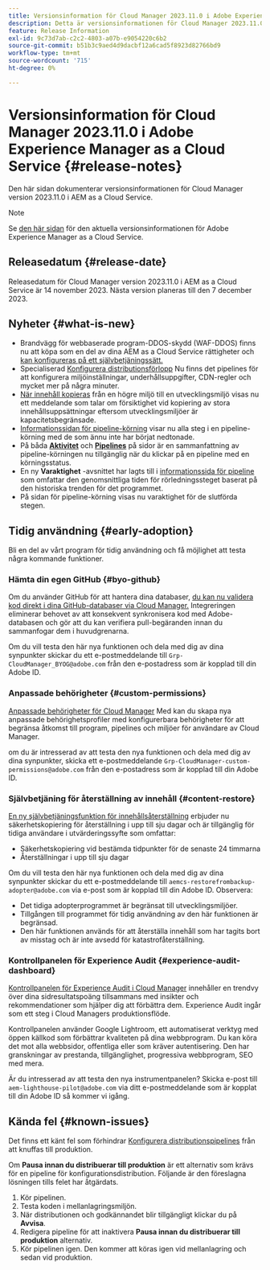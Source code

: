 ```yaml
---
title: Versionsinformation för Cloud Manager 2023.11.0 i Adobe Experience Manager as a Cloud Service
description: Detta är versionsinformationen för Cloud Manager 2023.11.0 i AEM as a Cloud Service.
feature: Release Information
exl-id: 9c73d7ab-c2c2-4803-a07b-e9054220c6b2
source-git-commit: b51b3c9aed4d9dacbf12a6cad5f8923d82766bd9
workflow-type: tm+mt
source-wordcount: '715'
ht-degree: 0%

---
```



# Versionsinformation för Cloud Manager 2023.11.0 i Adobe Experience Manager as a Cloud Service {#release-notes}

Den här sidan dokumenterar versionsinformationen för Cloud Manager version 2023.11.0 i AEM as a Cloud Service.

>[!NOTE]
>
>Se [den här sidan](/help/release-notes/release-notes-cloud/release-notes-current.md) för den aktuella versionsinformationen för Adobe Experience Manager as a Cloud Service.

## Releasedatum {#release-date}

Releasedatum för Cloud Manager version 2023.11.0 i AEM as a Cloud Service är 14 november 2023. Nästa version planeras till den 7 december 2023.

## Nyheter {#what-is-new}

* Brandvägg för webbaserade program-DDOS-skydd (WAF-DDOS) finns nu att köpa som en del av dina AEM as a Cloud Service rättigheter och [kan konfigureras på ett självbetjäningssätt.](/help/implementing/cloud-manager/getting-access-to-aem-in-cloud/creating-production-programs.md)
* Specialiserad [Konfigurera distributionsförlopp](/help/implementing/cloud-manager/configuring-pipelines/introduction-ci-cd-pipelines.md) Nu finns det pipelines för att konfigurera miljöinställningar, underhållsuppgifter, CDN-regler och mycket mer på några minuter.
* [När innehåll kopieras](/help/implementing/developing/tools/content-copy.md) från en högre miljö till en utvecklingsmiljö visas nu ett meddelande som talar om försiktighet vid kopiering av stora innehållsuppsättningar eftersom utvecklingsmiljöer är kapacitetsbegränsade.
* [Informationssidan för pipeline-körning](/help/implementing/cloud-manager/configuring-pipelines/managing-pipelines.md#view-details) visar nu alla steg i en pipeline-körning med de som ännu inte har börjat nedtonade.
* På båda **[Aktivitet](/help/implementing/cloud-manager/configuring-pipelines/managing-pipelines.md#activity)** och **[Pipelines](/help/implementing/cloud-manager/configuring-pipelines/managing-pipelines.md#pipelines)** på sidor är en sammanfattning av pipeline-körningen nu tillgänglig när du klickar på en pipeline med en körningsstatus.
* En ny **Varaktighet** -avsnittet har lagts till i [informationssida för pipeline](/help/implementing/cloud-manager/configuring-pipelines/managing-pipelines.md#view-details) som omfattar den genomsnittliga tiden för rörledningssteget baserat på den historiska trenden för det programmet.
* På sidan för pipeline-körning visas nu varaktighet för de slutförda stegen.

## Tidig användning {#early-adoption}

Bli en del av vårt program för tidig användning och få möjlighet att testa några kommande funktioner.

### Hämta din egen GitHub {#byo-github}

Om du använder GitHub för att hantera dina databaser, [du kan nu validera kod direkt i dina GitHub-databaser via Cloud Manager.](/help/implementing/cloud-manager/managing-code/byo-github.md) Integreringen eliminerar behovet av att konsekvent synkronisera kod med Adobe-databasen och gör att du kan verifiera pull-begäranden innan du sammanfogar dem i huvudgrenarna.

Om du vill testa den här nya funktionen och dela med dig av dina synpunkter skickar du ett e-postmeddelande till `Grp-CloudManager_BYOG@adobe.com` från den e-postadress som är kopplad till din Adobe ID.

### Anpassade behörigheter {#custom-permissions}

[Anpassade behörigheter för Cloud Manager](/help/implementing/cloud-manager/custom-permissions.md) Med kan du skapa nya anpassade behörighetsprofiler med konfigurerbara behörigheter för att begränsa åtkomst till program, pipelines och miljöer för användare av Cloud Manager.

om du är intresserad av att testa den nya funktionen och dela med dig av dina synpunkter, skicka ett e-postmeddelande `Grp-CloudManager-custom-permissions@adobe.com` från den e-postadress som är kopplad till din Adobe ID.

### Självbetjäning för återställning av innehåll {#content-restore}

[En ny självbetjäningsfunktion för innehållsåterställning](/help/operations/restore.md) erbjuder nu säkerhetskopiering för återställning i upp till sju dagar och är tillgänglig för tidiga användare i utvärderingssyfte som omfattar:

* Säkerhetskopiering vid bestämda tidpunkter för de senaste 24 timmarna
* Återställningar i upp till sju dagar

Om du vill testa den här nya funktionen och dela med dig av dina synpunkter skickar du ett e-postmeddelande till `aemcs-restorefrombackup-adopter@adobe.com` via e-post som är kopplad till din Adobe ID. Observera:

* Det tidiga adopterprogrammet är begränsat till utvecklingsmiljöer.
* Tillgången till programmet för tidig användning av den här funktionen är begränsad.
* Den här funktionen används för att återställa innehåll som har tagits bort av misstag och är inte avsedd för katastrofåterställning.

### Kontrollpanelen för Experience Audit {#experience-audit-dashboard}

[Kontrollpanelen för Experience Audit i Cloud Manager](/help/implementing/cloud-manager/experience-audit-dashboard.md) innehåller en trendvy över dina sidresultatspoäng tillsammans med insikter och rekommendationer som hjälper dig att förbättra dem. Experience Audit ingår som ett steg i Cloud Managers produktionsflöde.

Kontrollpanelen använder Google Lightroom, ett automatiserat verktyg med öppen källkod som förbättrar kvaliteten på dina webbprogram. Du kan köra det mot alla webbsidor, offentliga eller som kräver autentisering. Den har granskningar av prestanda, tillgänglighet, progressiva webbprogram, SEO med mera.

Är du intresserad av att testa den nya instrumentpanelen? Skicka e-post till `aem-lighthouse-pilot@adobe.com` via ditt e-postmeddelande som är kopplat till din Adobe ID så kommer vi igång.

## Kända fel {#known-issues}

Det finns ett känt fel som förhindrar [Konfigurera distributionspipelines](/help/implementing/cloud-manager/configuring-pipelines/introduction-ci-cd-pipelines.md##config-deployment-pipeline) från att knuffas till produktion.

Om **Pausa innan du distribuerar till produktion** är ett alternativ som krävs för en pipeline för konfigurationsdistribution. Följande är den föreslagna lösningen tills felet har åtgärdats.

1. Kör pipelinen.
1. Testa koden i mellanlagringsmiljön.
1. När distributionen och godkännandet blir tillgängligt klickar du på **Avvisa**.
1. Redigera pipeline för att inaktivera **Pausa innan du distribuerar till produktion** alternativ.
1. Kör pipelinen igen. Den kommer att köras igen vid mellanlagring och sedan vid produktion.
